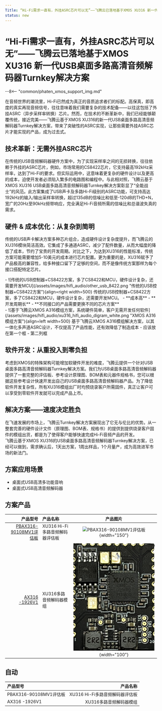 ```yaml
---
Title: “Hi-Fi需求一直有，外挂ASRC芯片可以无”——飞腾云已落地基于XMOS XU316 新一代USB桌面多路高清音频解码器Turnkey解决方案
status: new
---
```



# “Hi-Fi需求一直有，外挂ASRC芯片可以无”——飞腾云已落地基于XMOS XU316 新一代USB桌面多路高清音频解码器Turnkey解决方案

--8<-- "common/phaten_xmos_support_img.md"

<!--markdown 看不到的内容-->

在音频世界的潮流里，Hi-Fi已然成为真正的音质追求者们的标配。高保真，即高度的真实再现音频信号，往往意味着我们需要复杂的技术配备——以往这包括了外挂ASRC（异步采样率转换）芯片。然而，在技术的不断革新中，我们已经能够颠覆传统，接近完美——飞腾云基于XMOS XU316的新一代USB桌面多路高清音频解码器Turnkey解决方案，带来了突破性的ASRC实现，让那些需要外挂ASRC芯片才能实现的产品，成为过去式。

## 技术革新：无需外挂ASRC芯片
在传统的USB音频解码器硬件方案中，为了实现采样率之间的无损转换，往往依赖于外挂的ASRC芯片，例如，市场常用的CS8422芯片，它支持最高192kHz采样率，达到了Hi-Fi的要求。但实际运用中，这意味着更复杂的硬件设计以及更高的成本，迫使开发者必须陷入繁多的电路图和编程中。与此相对照，飞腾云基于XMOS XU316 USB桌面多路高清音频解码器Turnkey解决方案彰显了“全能战士”的风范。此方案集成了USB声卡及多路Hi-Fi级别的ASRC功能，可支持高达192kHz的输入/输出采样率转换，超过135dB的信噪比和低至-120dB的THD+N，宽广的20Hz至90kHz频带响应，完全满足Hi-Fi音频所需的信噪比和总谐波失真的需求。

## 硬件 & 成本优化：从复杂到简明
传统的USB声卡解决方案多种芯片组合，造成硬件设计复杂度提升，而飞腾云的XU316模块简洁高效。它集成了多通道ASRC，减少了配件数量，从而大幅度的降低了成本，节约了宝贵的开发周期。对比之下，为达到XU316的性能标准，传统方案可能需要增加5-10美元的成本进行芯片配置。更为重要的是，XU316赋予了产品极高的兼容性，给多种接口留下了足够的空间，而不是像传统方案那样为每个接口搭配特定芯片。

<div class="grid cards" markdown>
- ![传统的USB控制器+CS8422方案，多了CS8422和MCU，硬件设计复杂，还需要开发MCU](/assets/images/hifi_audio/other_usb_8422.png "传统的USB控制器+CS8422方案"){align=right width=500}
传统的USB控制器+CS8422方案，多了CS8422和MCU，硬件设计复杂，还需要开发MCU。
    - **成本高**
    - **开发周期长**
    - **不同接口的产品需要更换不同的芯片方案**
</div>

<div class="grid cards" markdown>
- ![基于飞腾云XMOS A316模组方案，系统硬件简单，客户无需开发任何软件](/assets/images/hifi_audio/xu316_hifi_audio_digram_white.png "XMOS A316模组方案"){align=left width=500}
基于飞腾云XMOS A316模组解决方案，以其一体化多声道ASRC设计，不仅提高了产品性能，还有效降低了制造成本
    - 应该放在第一个框
- 第二列框
</div>

## 软件开发：从重投入到零负担
考虑到XMOS的特殊架构可能增加软硬件开发的难度，飞腾云提供一个针对USB桌面多路高清音频解码器Turnkey解决方案。我们为USB桌面多路高清音频解码器提供了一套完整的评估板、参考设计原理图、BOM表和元器件规格书，您可以根据这些参考设计快速开发出自己的USB桌面多路高清音频解码器产品。为了降低软件开发复杂性，所有XU316模组出厂时均预烧录客户所需固件，真正让客户可以享受到零软件开发就可以完成产品上市。

## 解决方案——速度决定胜负
在飞速发展的市场上，飞腾云Turnkey解决方案展现出了它无与伦比的优势。从一整套完善的硬件设计文件（原理图、BOM表、规格书）的提供到提供烧录客户固件的模组出货，都是为了使得客户能够快速完成Hi-Fi音频产品的开发。<br>
飞腾云基于XMOS XU316的USB桌面多路高清音频解码器Turnkey解决方案，已经可以做到，需求确认后，1天出方案，1周出样品，1个月量产，成为高效进军市场的新法门。

## 方案应用场景

- 桌面式USB高清多功能音响
- 桌面式USB高清音频解码器

## 方案产品

| 产品型号                            | 产品名称                          |产品图片                                 |
| ---------------------------------: | :--------------------------------- | :---------------------------------: |
|  [PBAX316-90108MV1评估板](/dev_doc/hifi_audio/pbax316_90108mv1/)  | XU316 Hi-Fi多路音频解码器评估板      |![PBAX316-90108MV1评估板](/assets/images/hifi_audio/PBAX316-90108MV1.png){width="150"} |
|  [AX316 -1926V1](/products/hifi_audio/a316_1926v1/)                     | XU316多路音频解码器模组              |![XU316多路音频解码器模组](/assets/images/hifi_audio/a316_1926v1.png){width="100"}   |




## 自动
| 产品型号 | 产品名称 |
| :--- | ---: |
| PBAX316-90108MV1评估板 | XU316 Hi-Fi多路音频解码器评估板 |
| AX316 -1926V1 | XU316多路音频解码器模组 |